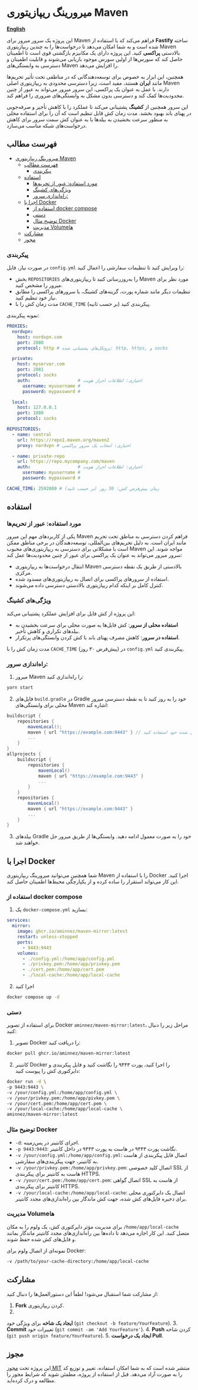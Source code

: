 # میرورینگ ریپازیتوری Maven

**[English](./README.md)**

این پروژه یک سرور میرور برای Maven فراهم می‌کند که با استفاده از **Fastify** ساخته شده است و به شما امکان می‌دهد تا درخواست‌ها را به چندین ریپازیتوری Maven بالادستی **پراکسی** کنید. این پروژه دارای یک مکانیزم بازگشتی قوی است تا اطمینان حاصل کند که سورس‌ها از اولین سورس موجود بازیابی می‌شوند و قابلیت اطمینان و دسترسی به وابستگی‌های Maven را افزایش می‌دهد.

همچنین، این ابزار به خصوص برای توسعه‌دهندگانی که در مناطقی تحت تأثیر تحریم‌ها مانند **ایران** هستند، مفید است، زیرا دسترسی محدودی به ریپازیتوری اصلی Maven دارند. با عمل به عنوان یک پراکسی، این سرور میرور می‌تواند به عبور از چنین محدودیت‌ها کمک کند و دسترسی بدون مشکل به وابستگی‌های ضروری را فراهم کند.

این سرور همچنین از **کشینگ** پشتیبانی می‌کند تا عملکرد را با کاهش تأخیر و صرفه‌جویی در پهنای باند بهبود بخشد. مدت زمان کش قابل تنظیم است که آن را برای استفاده محلی به منظور سرعت بخشیدن به بیلدها یا به عنوان کش سمت سرور برای کاهش درخواست‌های شبکه مناسب می‌سازد.

## فهرست مطالب

- [میرورینگ ریپازیتوری Maven](#میرورینگ-ریپازیتوری-maven)
  - [فهرست مطالب](#فهرست-مطالب)
    - [پیکربندی](#پیکربندی)
  - [استفاده](#استفاده)
    - [مورد استفاده: عبور از تحریم‌ها](#مورد-استفاده-عبور-از-تحریمها)
    - [ویژگی‌های کشینگ](#ویژگیهای-کشینگ)
    - [راه‌اندازی سرور:](#راهاندازی-سرور)
  - [اجرا با Docker](#اجرا-با-docker)
    - [استفاده از docker compose](#استفاده-از-docker-compose)
    - [دستی](#دستی)
    - [توضیح مثال Docker](#توضیح-مثال-docker)
    - [مدیریت Volumeها](#مدیریت-volumeها)
  - [مشارکت](#مشارکت)
  - [مجوز](#مجوز)

### پیکربندی

در صورت نیاز، فایل `config.yml` را ویرایش کنید تا تنظیمات سفارشی را اعمال کنید:
  - بخش `REPOSITORIES` را به‌روزرسانی کنید تا ریپازیتوری‌های Maven مورد نظر برای میرور را مشخص کنید.
  - تنظیمات دیگر مانند شماره پورت، گزینه‌های کشینگ، یا سرورهای پراکسی را مطابق نیاز خود تنظیم کنید.
  - مدت زمان کش را با `CACHE_TIME` (بر حسب ثانیه) پیکربندی کنید.

نمونه پیکربندی:

```yaml
PROXIES:
  nordvpn:
    host: nordvpn.com
    port: 2080
    protocol: http # پروتکل‌های پشتیبانی شده: http, https, و socks

  private:
    host: myserver.com
    port: 2081
    protocol: socks
    auth:                  # اختیاری: اطلاعات احراز هویت
      username: myusername #
      password: mypassword #

  local:
    host: 127.0.0.1
    port: 1080
    protocol: socks

REPOSITORIES:
  - name: central
    url: https://repo1.maven.org/maven2
    proxy: nordvpn # اختیاری: انتخاب یک سرور پراکسی

  - name: private-repo
    url: https://repo.mycompany.com/maven
    auth:                  # اختیاری: اطلاعات احراز هویت
      username: myusername #
      password: mypassword #

CACHE_TIME: 2592000 # زمان پیش‌فرض کش: 30 روز (بر حسب ثانیه)
```

## استفاده

### مورد استفاده: عبور از تحریم‌ها
یکی از کاربردهای مهم این میرور Maven فراهم کردن دسترسی به مناطق تحت تحریم مانند ایران است. به دلیل تحریم‌های بین‌المللی، توسعه‌دهندگان در برخی مناطق ممکن است با مشکلاتی برای دسترسی به ریپازیتوری‌های محبوب Maven مواجه شوند. این سرور میرور می‌تواند به عنوان یک پراکسی برای عبور از چنین محدودیت‌ها عمل کند:

- انتقال درخواست‌ها به ریپازیتوری‌ Maven بالادستی از طریق یک نقطه دسترسی مرکزی.
- استفاده از سرورهای پراکسی برای اتصال به ریپازیتوری‌های مسدود شده.
- کنترل کامل بر اینکه کدام ریپازیتوری بالادستی دسترسی داده می‌شوند.

### ویژگی‌های کشینگ
این پروژه از کش فایل برای افزایش عملکرد پشتیبانی می‌کند:
- **استفاده محلی از سرور**: کش فایل‌ها به صورت محلی برای سرعت بخشیدن به بیلدهای تکراری و کاهش تأخیر.
- **استفاده در سرور**: کاهش مصرف پهنای باند با کش کردن وابستگی‌های پرتکرار.

مدت زمان کش را با `CACHE_TIME` (پیش‌فرض ۳۰ روز) در `config.yml` پیکربندی کنید.

### راه‌اندازی سرور:

1. میرور Maven را راه‌اندازی کنید:

```bash
yarn start
```

2. فایل‌های `build.gradle` در Gradle خود را به روز کنید تا به نقطه دسترسی میرور محلی برای وابستگی‌های Maven اشاره کند:

```groovy
buildscript {
    repositories {
        mavenLocal();
        maven { url "https://example.com:9443" } // از پورت پیکربندی شده خود استفاده کنید
        ...
    }
}
allprojects {
    buildscript {
        repositories {
            mavenLocal()
            maven { url "https://example.com:9443" }
            ...
        }
    }
    repositories {
        mavenLocal()
        maven { url "https://example.com:9443" }
        ...
    }
}
```

3. بیلدهای Gradle خود را به صورت معمول ادامه دهید. وابستگی‌ها از طریق میرور حل خواهند شد.

## اجرا با Docker

شما همچنین می‌توانید میرورینگ ریپازیتوری Maven را با استفاده از Docker اجرا کنید. این کار می‌تواند استقرار را ساده کرده و از یکپارچگی محیط‌ها اطمینان حاصل کند.

### استفاده از docker compose

1. یک `docker-compose.yml` بسازید:

```yml
services:
  mirror:
    image: ghcr.io/aminnez/maven-mirror:latest
    restart: unless-stopped
    ports:
      - 9443:9443
    volumes:
      - ./config.yml:/home/app/config.yml
      - ./privkey.pem:/home/app/privkey.pem
      - ./cert.pem:/home/app/cert.pem
      - ./local-cache:/home/app/local-cache
```

2. اجرا کنید

```bash
docker compose up -d
```

### دستی
برای استفاده از تصویر Docker `aminnez/maven-mirror:latest`، مراحل زیر را دنبال کنید:

1. تصویر Docker را دریافت کنید:

```bash
docker pull ghcr.io/aminnez/maven-mirror:latest
```

2. کانتینر Docker را اجرا کنید، پورت ۹۴۴۳ را نگاشت کنید و فایل پیکربندی و دایرکتوری کش را پیوست کنید:

```bash
docker run -d \
-p 9443:9443 \
-v /your/config.yml:/home/app/config.yml \
-v /your/privkey.pem:/home/app/pivkey.pem \
-v /your/cert.pem:/home/app/cert.pem \
-v /your/local-cache:/home/app/local-cache \
aminnez/maven-mirror:latest
```

### توضیح مثال Docker

- `-d`: اجرای کانتینر در پس‌زمینه.
- `-p 9443:9443`: نگاشت پورت ۹۴۴۳ در هاست به پورت ۹۴۴۳ در داخل کانتینر.
- `-v /your/config.yml:/home/app/config.yml`: اتصال فایل پیکربندی از هاست به کانتینر، جهت پیکربندی‌های سفارشی.
- `-v /your/privkey.pem:/home/app/privkey.pem`: اتصال کلید خصوصی SSL از هاست به کانتینر برای پیکربندی HTTPS.
- `-v /your/cert.pem:/home/app/cert.pem`: اتصال گواهی SSL از هاست به کانتینر برای پیکربندی HTTPS.
- `-v /your/local-cache:/home/app/local-cache`: اتصال یک دایرکتوری محلی برای ذخیره فایل‌های کش شده، جهت کش ماندگار بین راه‌اندازی‌های مجدد کانتینر.

### مدیریت Volumeها
برای مدیریت مؤثر دایرکتوری کش، یک ولوم را به مکان `/home/app/local-cache` متصل کنید. این کار اجازه می‌دهد تا داده‌ها بین راه‌اندازی‌های مجدد کانتینر ماندگار بمانند و فایل‌های کش شده حفظ شوند.

نمونه‌ای از اتصال ولوم برای Docker:

```bash
-v /path/to/your-cache-directory:/home/app/local-cache
```

## مشارکت

از مشارکت شما استقبال می‌شود! لطفاً این دستورالعمل‌ها را دنبال کنید:

1. **Fork** کردن ریپازیتوری.
2.

 **ایجاد یک شاخه** برای ویژگی خود (`git checkout -b feature/YourFeature`).
3. **Commit** تغییرات خود (`git commit -am 'Add YourFeature'`).
4. **Push** کردن شاخه (`git push origin feature/YourFeature`).
5. **ایجاد یک درخواست Pull**.

## مجوز

این پروژه تحت [مجوز MIT](LICENSE) منتشر شده است که به شما امکان استفاده، تغییر و توزیع کد را به صورت آزاد می‌دهد. قبل از استفاده از پروژه، مطمئن شوید که شرایط مجوز را مطالعه و درک کرده‌اید.